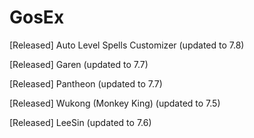 # GosEx

[Released] Auto Level Spells Customizer (updated to 7.8)

[Released] Garen (updated to 7.7)

[Released] Pantheon (updated to 7.7)

[Released] Wukong (Monkey King) (updated to 7.5)

[Released] LeeSin (updated to 7.6)
